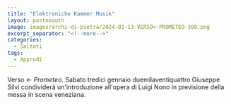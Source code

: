 ```yaml
---
title: "Elektroniche Kammer Musik"
layout: postnoauth
image: images/archi-di-pietra/2024-01-13-VERSO<-PROMETEO-300.png
excerpt_separator: "<!--more-->"
categories:
  - Saltati
tags:
  - Approdi
---
```


Verso ← *Prometeo*. Sabato tredici gennaio duemilaventiquattro Giuseppe Silvi condividerà un'introduzione all'opera di Luigi Nono in previsione della messa in scena veneziana.
